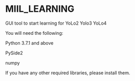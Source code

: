 # MIIL_LEARNING
GUI tool to start learning for YoLo2 Yolo3 YoLo4



You will need the following:

Python 3.7.1 and above

PySide2

numpy

If you have any other required libraries, please install them.

